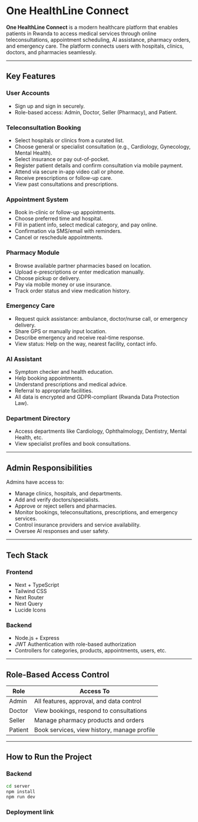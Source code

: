 #  One HealthLine Connect

**One HealthLine Connect** is a modern healthcare platform that enables patients in Rwanda to access medical services through online teleconsultations, appointment scheduling, AI assistance, pharmacy orders, and emergency care. The platform connects users with hospitals, clinics, doctors, and pharmacies seamlessly.

---

##  Key Features

###  User Accounts
- Sign up and sign in securely.
- Role-based access: Admin, Doctor, Seller (Pharmacy), and Patient.

###  Teleconsultation Booking
- Select hospitals or clinics from a curated list.
- Choose general or specialist consultation (e.g., Cardiology, Gynecology, Mental Health).
- Select insurance or pay out-of-pocket.
- Register patient details and confirm consultation via mobile payment.
- Attend via secure in-app video call or phone.
- Receive prescriptions or follow-up care.
- View past consultations and prescriptions.

###  Appointment System
- Book in-clinic or follow-up appointments.
- Choose preferred time and hospital.
- Fill in patient info, select medical category, and pay online.
- Confirmation via SMS/email with reminders.
- Cancel or reschedule appointments.

###  Pharmacy Module
- Browse available partner pharmacies based on location.
- Upload e-prescriptions or enter medication manually.
- Choose pickup or delivery.
- Pay via mobile money or use insurance.
- Track order status and view medication history.

###  Emergency Care
- Request quick assistance: ambulance, doctor/nurse call, or emergency delivery.
- Share GPS or manually input location.
- Describe emergency and receive real-time response.
- View status: Help on the way, nearest facility, contact info.

###  AI Assistant
- Symptom checker and health education.
- Help booking appointments.
- Understand prescriptions and medical advice.
- Referral to appropriate facilities.
- All data is encrypted and GDPR-compliant (Rwanda Data Protection Law).

###  Department Directory
- Access departments like Cardiology, Ophthalmology, Dentistry, Mental Health, etc.
- View specialist profiles and book consultations.

---

##  Admin Responsibilities

Admins have access to:
- Manage clinics, hospitals, and departments.
- Add and verify doctors/specialists.
- Approve or reject sellers and pharmacies.
- Monitor bookings, teleconsultations, prescriptions, and emergency services.
- Control insurance providers and service availability.
- Oversee AI responses and user safety.

---

##  Tech Stack

### Frontend
- Next + TypeScript
- Tailwind CSS
- Next Router
- Next Query
- Lucide Icons

### Backend
- Node.js + Express
- JWT Authentication with role-based authorization
- Controllers for categories, products, appointments, users, etc.

---

##  Role-Based Access Control

| Role   | Access To |
|--------|-----------|
| Admin  | All features, approval, and data control |
| Doctor | View bookings, respond to consultations |
| Seller | Manage pharmacy products and orders |
| Patient| Book services, view history, manage profile |

---

##  How to Run the Project

### Backend
```bash
cd server
npm install
npm run dev
```
### Deployment link

